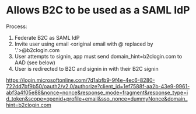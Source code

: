 # Allows B2C to be used as a SAML IdP


Process:
1. Federate B2C as SAML IdP
2. Invite user using email <original email with @ replaced by '.'>@b2clogin.com
3. User attempts to signin, app must send domain_hint=b2clogin.com to AAD (see below)
4. User is redirected to B2C and signin in with their B2C signin

https://login.microsoftonline.com/7d1abfb9-9f4e-4ec6-8280-722dd7bf9b50/oauth2/v2.0/authorize?client_id=1ef7588f-aa2b-43e9-9961-abf3a4f05e88&nonce=nonce&response_mode=fragment&response_type=id_token&scope=openid+profile+email&sso_nonce=dummyNonce&domain_hint=b2clogin.com

